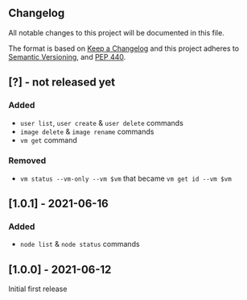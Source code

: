 Changelog
---------

All notable changes to this project will be documented in this file.

The format is based on [Keep a Changelog](http://keepachangelog.com/)
and this project adheres to [Semantic Versioning](http://semver.org/),
and [PEP 440](https://www.python.org/dev/peps/pep-0440/).


## [?] - not released yet
### Added
- `user list`, `user create` & `user delete` commands
- `image delete` & `image rename` commands
- `vm get` command
### Removed
- `vm status --vm-only --vm $vm` that became `vm get id --vm $vm`

## [1.0.1] - 2021-06-16
### Added
* `node list` & `node status` commands

## [1.0.0] - 2021-06-12
Initial first release
